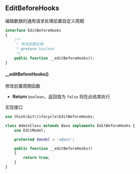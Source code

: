 ## EditBeforeHooks

编辑数据的通用请求处理前置自定义周期

```php
interface EditBeforeHooks
{
    /**
     * 修改前置处理
     * @return boolean
     */
    public function __editBeforeHooks();
}
```

#### __editBeforeHooks()

修改前置周期函数

- **Return** `boolean`，返回值为 `false` 则在此结束执行

实现接口

```php
use think\bit\lifecycle\EditBeforeHooks;

class AdminClass extends Base implements EditBeforeHooks {
    use EditModel;

    protected $model = 'admin';

    public function __editBeforeHooks()
    {
        return true;
    }
}
```